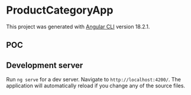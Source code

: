 # ProductCategoryApp

This project was generated with [Angular CLI](https://github.com/angular/angular-cli) version 18.2.1.

## POC


## Development server

Run `ng serve` for a dev server. Navigate to `http://localhost:4200/`. The application will automatically reload if you change any of the source files.

